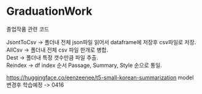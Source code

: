 # GraduationWork
졸업작품 관련 코드


JsontToCsv -> 폴더내 전체 json파일 읽어서 dataframe에 저장후 csv파일로 저장. <br>
AllCsv -> 폴더내 전체 csv 파일 한개로 병합. <br>
Dest -> 폴더내 특정 갯수만큼 파일 추출. <br>
Reindex -> df index 순서 Passage, Summary, Style 순으로 통일. <br>


https://huggingface.co/eenzeenee/t5-small-korean-summarization model 변경후 학습예정 -> 0416
